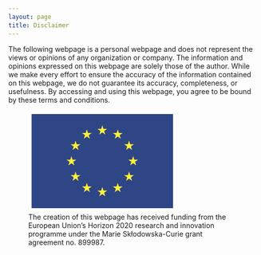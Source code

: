 ```yaml
---
layout: page
title: Disclaimer
---
```


The following webpage is a personal webpage and does not represent the views or opinions of any organization or company. The information and opinions expressed on this webpage are solely those of the author. While we make every effort to ensure the accuracy of the information contained on this webpage, we do not guarantee its accuracy, completeness, or usefulness. By accessing and using this webpage, you agree to be bound by these terms and conditions.

<figure>
  <img src="/assets/images/flag_yellow.png" height="201" width="296" alt="Frag Image" data-alt="/assets/images/pnd.gif">
  <figcaption>The creation of this webpage has received funding from the European Union’s Horizon 2020 research and innovation programme under the Marie Skłodowska-Curie grant agreement no. 899987.</figcaption>
</figure>
